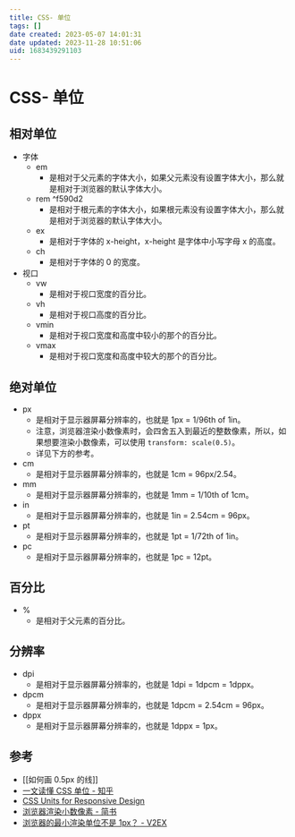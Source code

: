 ```yaml
---
title: CSS- 单位
tags: []
date created: 2023-05-07 14:01:31
date updated: 2023-11-28 10:51:06
uid: 1683439291103
---
```


# CSS- 单位

## 相对单位

- 字体
  - em
    - 是相对于父元素的字体大小，如果父元素没有设置字体大小，那么就是相对于浏览器的默认字体大小。
  - rem ^f590d2
    - 是相对于根元素的字体大小，如果根元素没有设置字体大小，那么就是相对于浏览器的默认字体大小。
  - ex
    - 是相对于字体的 x-height，x-height 是字体中小写字母 x 的高度。
  - ch
    - 是相对于字体的 0 的宽度。
- 视口
  - vw
    - 是相对于视口宽度的百分比。
  - vh
    - 是相对于视口高度的百分比。
  - vmin
    - 是相对于视口宽度和高度中较小的那个的百分比。
  - vmax
    - 是相对于视口宽度和高度中较大的那个的百分比。

## 绝对单位

- px
  - 是相对于显示器屏幕分辨率的，也就是 1px = 1/96th of 1in。
  - 注意，浏览器渲染小数像素时，会四舍五入到最近的整数像素，所以，如果想要渲染小数像素，可以使用 `transform: scale(0.5)`。
  - 详见下方的参考。
- cm
  - 是相对于显示器屏幕分辨率的，也就是 1cm = 96px/2.54。
- mm
  - 是相对于显示器屏幕分辨率的，也就是 1mm = 1/10th of 1cm。
- in
  - 是相对于显示器屏幕分辨率的，也就是 1in = 2.54cm = 96px。
- pt
  - 是相对于显示器屏幕分辨率的，也就是 1pt = 1/72th of 1in。
- pc
  - 是相对于显示器屏幕分辨率的，也就是 1pc = 12pt。

## 百分比

- %
  - 是相对于父元素的百分比。

## 分辨率

- dpi
  - 是相对于显示器屏幕分辨率的，也就是 1dpi = 1dpcm = 1dppx。
- dpcm
  - 是相对于显示器屏幕分辨率的，也就是 1dpcm = 2.54cm = 96px。
- dppx
  - 是相对于显示器屏幕分辨率的，也就是 1dppx = 1px。

## 参考

- [[如何画 0.5px 的线]]
- [一文读懂 CSS 单位 - 知乎](https://zhuanlan.zhihu.com/p/440269115)
- [CSS Units for Responsive Design](https://www.sitepoint.com/css-units-responsive-design-why-its-still-a-big-deal/)
- [浏览器渲染小数像素 - 简书](https://www.jianshu.com/p/e2a801e0347f)
- [浏览器的最小渲染单位不是 1px？ - V2EX](https://v2ex.com/t/760925)
